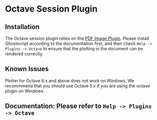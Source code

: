# Octave Session Plugin

## Installation
The Octave session plugin relies on the [PDF Image Plugin](plugin_image_pdf.md). Please install Ghostscript according to the documentation first, and then check `Help -> Plugins -> Octave` to ensure that the plotting in the document can be rendered correctly.

## Known Issues
Plotter for Octave 6.x and above does not work on Windows. We recommmend that you should use Octave 5.x if you are using the octave plugin on Windows.

## Documentation: Please refer to `Help -> Plugins -> Octave`
